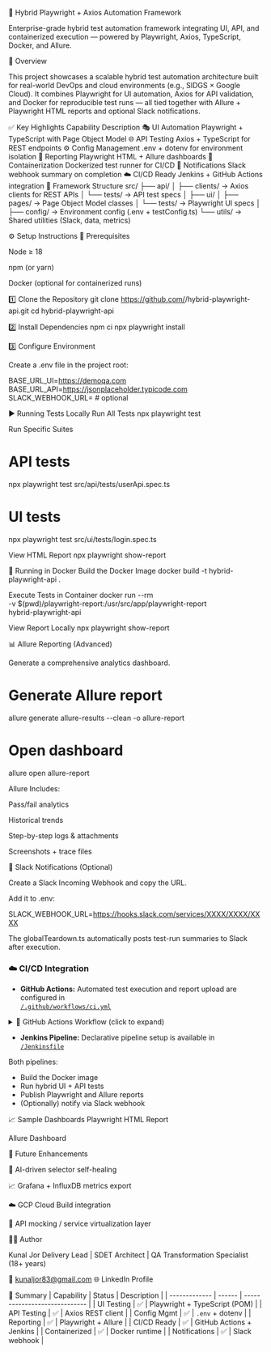 🧪 Hybrid Playwright + Axios Automation Framework

Enterprise-grade hybrid test automation framework integrating UI, API, and containerized execution — powered by Playwright, Axios, TypeScript, Docker, and Allure.

🚀 Overview

This project showcases a scalable hybrid test automation architecture built for real-world DevOps and cloud environments (e.g., SIDGS × Google Cloud).
It combines Playwright for UI automation, Axios for API validation, and Docker for reproducible test runs — all tied together with Allure + Playwright HTML reports and optional Slack notifications.

✅ Key Highlights
Capability	Description
🎭 UI Automation	Playwright + TypeScript with Page Object Model
🌐 API Testing	Axios + TypeScript for REST endpoints
⚙️ Config Management	.env + dotenv for environment isolation
🧩 Reporting	Playwright HTML + Allure dashboards
🐳 Containerization	Dockerized test runner for CI/CD
🔔 Notifications	Slack webhook summary on completion
☁️ CI/CD Ready	Jenkins + GitHub Actions integration
🧩 Framework Structure
src/
 ├── api/
 │   ├── clients/         → Axios clients for REST APIs
 │   └── tests/           → API test specs
 │
 ├── ui/
 │   ├── pages/           → Page Object Model classes
 │   └── tests/           → Playwright UI specs
 │
 ├── config/              → Environment config (.env + testConfig.ts)
 └── utils/               → Shared utilities (Slack, data, metrics)

⚙️ Setup Instructions
🧰 Prerequisites

Node ≥ 18

npm (or yarn)

Docker (optional for containerized runs)

1️⃣ Clone the Repository
git clone https://github.com/<your-username>/hybrid-playwright-api.git
cd hybrid-playwright-api

2️⃣ Install Dependencies
npm ci
npx playwright install

3️⃣ Configure Environment

Create a .env file in the project root:

BASE_URL_UI=https://demoqa.com
BASE_URL_API=https://jsonplaceholder.typicode.com
SLACK_WEBHOOK_URL=   # optional

▶️ Running Tests Locally
Run All Tests
npx playwright test

Run Specific Suites
# API tests
npx playwright test src/api/tests/userApi.spec.ts

# UI tests
npx playwright test src/ui/tests/login.spec.ts

View HTML Report
npx playwright show-report

🐳 Running in Docker
Build the Docker Image
docker build -t hybrid-playwright-api .

Execute Tests in Container
docker run --rm \
  -v $(pwd)/playwright-report:/usr/src/app/playwright-report \
  hybrid-playwright-api

View Report Locally
npx playwright show-report

📊 Allure Reporting (Advanced)

Generate a comprehensive analytics dashboard.

# Generate Allure report
allure generate allure-results --clean -o allure-report

# Open dashboard
allure open allure-report


Allure Includes:

Pass/fail analytics

Historical trends

Step-by-step logs & attachments

Screenshots + trace files

🔔 Slack Notifications (Optional)

Create a Slack Incoming Webhook and copy the URL.

Add it to .env:

SLACK_WEBHOOK_URL=https://hooks.slack.com/services/XXXX/XXXX/XXXX


The globalTeardown.ts automatically posts test-run summaries to Slack after execution.

### ☁️ CI/CD Integration

- **GitHub Actions:** Automated test execution and report upload are configured in  
  [`/.github/workflows/ci.yml`](.github/workflows/ci.yml)
<details>
<summary>🔧 GitHub Actions Workflow (click to expand)</summary>

```yaml
name: Hybrid QA Pipeline
on: [push, pull_request]
jobs:
  test:
    runs-on: ubuntu-latest
    steps:
      - uses: actions/checkout@v3
      - uses: actions/setup-node@v3
        with:
          node-version: '20'
      - run: npm ci
      - run: npx playwright install
      - run: npx playwright test
      - name: Upload HTML Report
        uses: actions/upload-artifact@v3
        with:
          name: playwright-report
          path: playwright-report
```
</details>

- **Jenkins Pipeline:** Declarative pipeline setup is available in  
  [`/Jenkinsfile`](./Jenkinsfile)

Both pipelines:
- Build the Docker image  
- Run hybrid UI + API tests  
- Publish Playwright and Allure reports  
- (Optionally) notify via Slack webhook 

📈 Sample Dashboards
Playwright HTML Report

Allure Dashboard

🧠 Future Enhancements

🤖 AI-driven selector self-healing

📈 Grafana + InfluxDB metrics export

☁️ GCP Cloud Build integration

🔧 API mocking / service virtualization layer

👨‍💻 Author

Kunal Jor
Delivery Lead | SDET Architect | QA Transformation Specialist (18+ years)

📧 kunaljor83@gmail.com
🌐 LinkedIn Profile

🏁 Summary
| Capability    | Status | Description                   |
| ------------- | ------ | ----------------------------- |
| UI Testing    | ✅      | Playwright + TypeScript (POM) |
| API Testing   | ✅      | Axios REST client             |
| Config Mgmt   | ✅      | `.env` + dotenv               |
| Reporting     | ✅      | Playwright + Allure           |
| CI/CD Ready   | ✅      | GitHub Actions + Jenkins      |
| Containerized | ✅      | Docker runtime                |
| Notifications | ✅      | Slack webhook                 |
